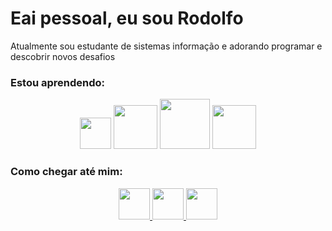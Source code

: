 # Eai pessoal, eu sou Rodolfo 

Atualmente sou estudante de sistemas informação e adorando programar e descobrir novos desafios

### Estou aprendendo:

<p align=center>
    <img src="https://user-images.githubusercontent.com/72309970/116626960-91800300-a922-11eb-9a0c-9048b3465bea.png" width="50px"/>
    <img src="https://user-images.githubusercontent.com/72309970/116627106-e459ba80-a922-11eb-933b-aa517b330f43.png" width="70px"/>
    <img src="https://user-images.githubusercontent.com/72309970/116627007-b1172b80-a922-11eb-8779-d29c28f27b40.png" width="80px"/>
    <img src="https://user-images.githubusercontent.com/72309970/116627167-fb98a800-a922-11eb-8602-da9cae1b2b73.png" width="70px">
</p>


### Como chegar até mim:

<p align=center>
    <a href="https://www.linkedin.com/in/rodolfo-mamud-b84b6820b/">
        <img src="https://user-images.githubusercontent.com/72309970/116627280-326ebe00-a923-11eb-81a0-5cfe69908dc5.png" width="50px"/>
    </a>
    <a href="https://www.instagram.com/rodolfo.mamud/">
        <img src="https://user-images.githubusercontent.com/72309970/116627348-55996d80-a923-11eb-915d-76090a52bfef.png" width="50px"/>
    </a>
        <a href="mailto:rodolfo.guner@outlook.com">
        <img src="https://user-images.githubusercontent.com/72309970/116627309-474b5180-a923-11eb-8ce0-2c1dc973d75c.png" width="50px"/>
    </a>
</p>

